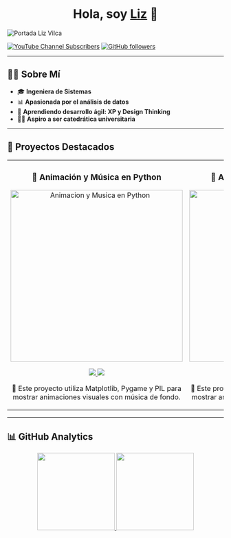 <div align="center">
  <h1 align="center">Hola, soy <a href="https://www.linkedin.com/in/liz-vilca-095212320">Liz</a> 👋</h1>
</div>

<img src="https://i.imgur.com/rXJ0djp.png" alt="Portada Liz Vilca">

[![YouTube Channel Subscribers](https://img.shields.io/youtube/channel/subscribers/UC6M7bp4t1qJBxkFlQapKqRw?style=social)](https://youtube.com/@codigoscomicos?sub_confirmation=1)
[![GitHub followers](https://img.shields.io/github/followers/L-Vilca?style=social)](https://github.com/L-Vilca)

---

## **🙋‍♀️ Sobre Mí**
- 🎓 **Ingeniera de Sistemas**  
- 📊 **Apasionada por el análisis de datos**  
- 🚀 **Aprendiendo desarrollo ágil: XP y Design Thinking**  
- 🧑‍🏫 **Aspiro a ser catedrática universitaria**  

---

## **🌟 Proyectos Destacados**
<table>
<tr>
<td width="50%">
<h3 align="center">🎵 Animación y Música en Python</h3>
<div align="center">
<a href="https://github.com/L-Vilca/HappyDay.git" target="_blank"><img src="https://i.imgur.com/oRo00at.png" width="400" alt="Animacion y Musica en Python"></a>
<p>
<a href="https://github.com/L-Vilca/HappyDay.git" target="_blank">
<img src="https://img.shields.io/badge/CÓDIGO-ff9?style=for-the-badge&logo=github&logoColor=black">
</a>
<a href="https://www.youtube.com/@CodigosComicos" target="_blank">
<img src="https://img.shields.io/badge/-Youtube-green?style=for-the-badge&color=fbfc40">
</a>
</p>
<p>🎨 Este proyecto utiliza Matplotlib, Pygame y PIL para mostrar animaciones visuales con música de fondo.</p>
</div>
</td>

<td width="50%">
<h3 align="center">🎵 Animación y Música en Python</h3>
<div align="center">
<a href="https://github.com/L-Vilca/HappyDay.git" target="_blank"><img src="https://i.imgur.com/oRo00at.png" width="400" alt="Animacion y Musica en Python"></a>
<p>
<a href="https://github.com/L-Vilca/HappyDay.git" target="_blank">
<img src="https://img.shields.io/badge/CÓDIGO-ff9?style=for-the-badge&logo=github&logoColor=black">
</a>
<a href="https://www.youtube.com/@CodigosComicos" target="_blank">
<img src="https://img.shields.io/badge/-Youtube-green?style=for-the-badge&color=fbfc40">
</a>
</p>
<p>🎨 Este proyecto utiliza Matplotlib, Pygame y PIL para mostrar animaciones visuales con música de fondo.</p>
</div>                                                             
</td>
</tr>
</table>                                                                                 

---

## **📊 GitHub Analytics**
<p align="center">
<a href="https://github.com/L-Vilca">
  <img height="180em" src="https://github-readme-stats-eight-theta.vercel.app/api?username=L-Vilca&show_icons=true&theme=algolia&include_all_commits=true&count_private=true"/>
  <img height="180em" src="https://github-readme-stats-eight-theta.vercel.app/api/top-langs/?username=L-Vilca&layout=compact&langs_count=8&theme=algolia"/>
</a>
</p>
